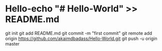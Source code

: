 # Hello-echo "# Hello-World" >> README.md
git init
git add README.md
git commit -m "first commit"
git remote add origin https://github.com/akaimdbadass/Hello-World.git
git push -u origin master
